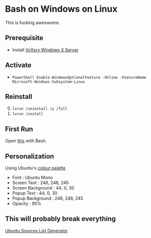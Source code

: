 # Bash on Windows on Linux
This is fucking aweswome.

## Prerequisite
* Install [VcXsrv Windows X Server](https://sourceforge.net/projects/vcxsrv/)

## Activate
* `PowerShell Enable-WindowsOptionalFeature -Online -FeatureName Microsoft-Windows-Subsystem-Linux`

## Reinstall
0. `lxrun /uninstall /y /full`
0. `lxrun /install`

## First Run
Open [this](https://raw.githubusercontent.com/NatoBoram/FirstRun/master/Windows%2010/HowTo/Bash/FirstRun.sh) with Bash.

## Personalization
Using Ubuntu's [colour palette](http://design.ubuntu.com/brand/colour-palette)
* Font : Ubuntu Mono
* Screen Text : 246, 246, 245
* Screen Background : 44, 0, 30
* Popup Text : 44, 0, 30
* Popup Background : 246, 246, 245
* Opacity : 95%

## This will probably break everything
[Ubuntu Sources List Generator](https://repogen.simplylinux.ch/)

